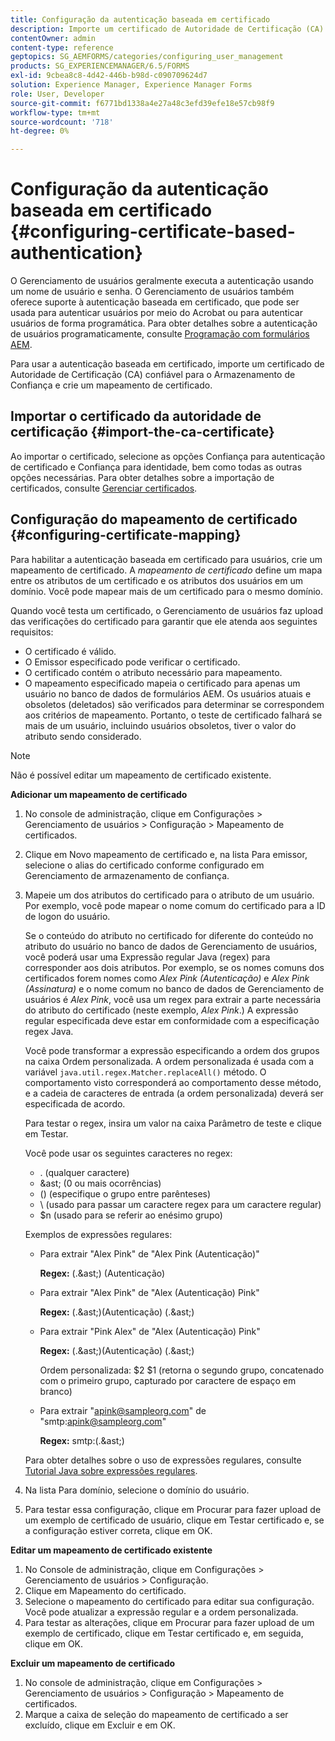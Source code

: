 ```yaml
---
title: Configuração da autenticação baseada em certificado
description: Importe um certificado de Autoridade de Certificação (CA) para o Armazenamento Confiável e crie um mapeamento de certificado para autenticação baseada em certificado.
contentOwner: admin
content-type: reference
geptopics: SG_AEMFORMS/categories/configuring_user_management
products: SG_EXPERIENCEMANAGER/6.5/FORMS
exl-id: 9cbea8c8-4d42-446b-b98d-c090709624d7
solution: Experience Manager, Experience Manager Forms
role: User, Developer
source-git-commit: f6771bd1338a4e27a48c3efd39efe18e57cb98f9
workflow-type: tm+mt
source-wordcount: '718'
ht-degree: 0%

---
```


# Configuração da autenticação baseada em certificado {#configuring-certificate-based-authentication}

O Gerenciamento de usuários geralmente executa a autenticação usando um nome de usuário e senha. O Gerenciamento de usuários também oferece suporte à autenticação baseada em certificado, que pode ser usada para autenticar usuários por meio do Acrobat ou para autenticar usuários de forma programática. Para obter detalhes sobre a autenticação de usuários programaticamente, consulte [Programação com formulários AEM](https://www.adobe.com/go/learn_aemforms_programming_63).

Para usar a autenticação baseada em certificado, importe um certificado de Autoridade de Certificação (CA) confiável para o Armazenamento de Confiança e crie um mapeamento de certificado.

## Importar o certificado da autoridade de certificação {#import-the-ca-certificate}

Ao importar o certificado, selecione as opções Confiança para autenticação de certificado e Confiança para identidade, bem como todas as outras opções necessárias. Para obter detalhes sobre a importação de certificados, consulte [Gerenciar certificados](/help/forms/using/admin-help/certificates.md#managing-certificates).

## Configuração do mapeamento de certificado {#configuring-certificate-mapping}

Para habilitar a autenticação baseada em certificado para usuários, crie um mapeamento de certificado. A *mapeamento de certificado* define um mapa entre os atributos de um certificado e os atributos dos usuários em um domínio. Você pode mapear mais de um certificado para o mesmo domínio.

Quando você testa um certificado, o Gerenciamento de usuários faz upload das verificações do certificado para garantir que ele atenda aos seguintes requisitos:

* O certificado é válido.
* O Emissor especificado pode verificar o certificado.
* O certificado contém o atributo necessário para mapeamento.
* O mapeamento especificado mapeia o certificado para apenas um usuário no banco de dados de formulários AEM. Os usuários atuais e obsoletos (deletados) são verificados para determinar se correspondem aos critérios de mapeamento. Portanto, o teste de certificado falhará se mais de um usuário, incluindo usuários obsoletos, tiver o valor do atributo sendo considerado.

>[!NOTE]
>
>Não é possível editar um mapeamento de certificado existente.

**Adicionar um mapeamento de certificado**

1. No console de administração, clique em Configurações > Gerenciamento de usuários > Configuração > Mapeamento de certificados.
1. Clique em Novo mapeamento de certificado e, na lista Para emissor, selecione o alias do certificado conforme configurado em Gerenciamento de armazenamento de confiança.
1. Mapeie um dos atributos do certificado para o atributo de um usuário. Por exemplo, você pode mapear o nome comum do certificado para a ID de logon do usuário.

   Se o conteúdo do atributo no certificado for diferente do conteúdo no atributo do usuário no banco de dados de Gerenciamento de usuários, você poderá usar uma Expressão regular Java (regex) para corresponder aos dois atributos. Por exemplo, se os nomes comuns dos certificados forem nomes como *Alex Pink (Autenticação)* e *Alex Pink (Assinatura)* e o nome comum no banco de dados de Gerenciamento de usuários é *Alex Pink*, você usa um regex para extrair a parte necessária do atributo do certificado (neste exemplo, *Alex Pink*.) A expressão regular especificada deve estar em conformidade com a especificação regex Java.

   Você pode transformar a expressão especificando a ordem dos grupos na caixa Ordem personalizada. A ordem personalizada é usada com a variável `java.util.regex.Matcher.replaceAll()` método. O comportamento visto corresponderá ao comportamento desse método, e a cadeia de caracteres de entrada (a ordem personalizada) deverá ser especificada de acordo.

   Para testar o regex, insira um valor na caixa Parâmetro de teste e clique em Testar.

   Você pode usar os seguintes caracteres no regex:

   * . (qualquer caractere)
   * &amp;ast; (0 ou mais ocorrências)
   * () (especifique o grupo entre parênteses)
   * \ (usado para passar um caractere regex para um caractere regular)
   * $n (usado para se referir ao enésimo grupo)

   Exemplos de expressões regulares:

   * Para extrair &quot;Alex Pink&quot; de &quot;Alex Pink (Autenticação)&quot;

     **Regex:** (.&amp;ast;) \(Autenticação\)

   * Para extrair &quot;Alex Pink&quot; de &quot;Alex (Autenticação) Pink&quot;

     **Regex:** (.&amp;ast;)\(Autenticação\) (.&amp;ast;)

   * Para extrair &quot;Pink Alex&quot; de &quot;Alex (Autenticação) Pink&quot;

     **Regex:** (.&amp;ast;)\(Autenticação\) (.&amp;ast;)

     Ordem personalizada: $2 $1 (retorna o segundo grupo, concatenado com o primeiro grupo, capturado por caractere de espaço em branco)

   * Para extrair &quot;apink@sampleorg.com&quot; de &quot;smtp:apink@sampleorg.com&quot;

     **Regex:** smtp:(.&amp;ast;)

   Para obter detalhes sobre o uso de expressões regulares, consulte [Tutorial Java sobre expressões regulares](https://java.sun.com/docs/books/tutorial/essential/regex/).

1. Na lista Para domínio, selecione o domínio do usuário.
1. Para testar essa configuração, clique em Procurar para fazer upload de um exemplo de certificado de usuário, clique em Testar certificado e, se a configuração estiver correta, clique em OK.

**Editar um mapeamento de certificado existente**

1. No Console de administração, clique em Configurações > Gerenciamento de usuários > Configuração.
1. Clique em Mapeamento do certificado.
1. Selecione o mapeamento do certificado para editar sua configuração. Você pode atualizar a expressão regular e a ordem personalizada.
1. Para testar as alterações, clique em Procurar para fazer upload de um exemplo de certificado, clique em Testar certificado e, em seguida, clique em OK.

**Excluir um mapeamento de certificado**

1. No console de administração, clique em Configurações > Gerenciamento de usuários > Configuração > Mapeamento de certificados.
1. Marque a caixa de seleção do mapeamento de certificado a ser excluído, clique em Excluir e em OK.
